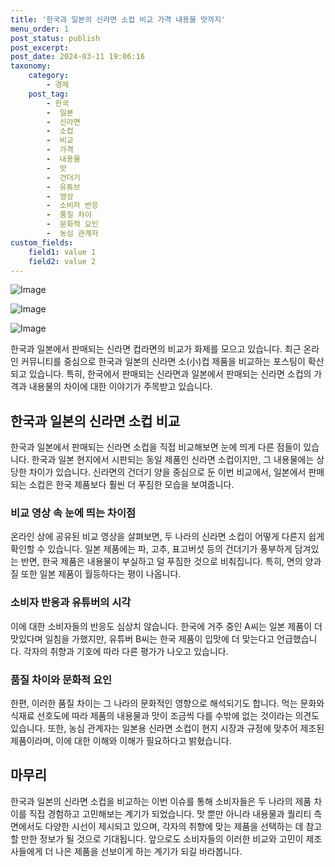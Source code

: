 ```yaml
---
title: '한국과 일본의 신라면 소컵 비교 가격 내용물 맛까지'
menu_order: 1
post_status: publish
post_excerpt: 
post_date: 2024-03-11 19:06:16
taxonomy:
    category:
        - 경제
    post_tag:
        - 한국
        -  일본
        -  신라면
        -  소컵
        -  비교
        -  가격
        -  내용물
        -  맛
        -  건더기
        -  유튜브
        -  영상
        -  소비자 반응
        -  품질 차이
        -  문화적 요인
        -  농심 관계자
custom_fields:
    field1: value 1
    field2: value 2
---
```


![Image](https://imgnews.pstatic.net/image/025/2024/03/10/0003346318_001_20240311094101087.jpg?type=w647)

![Image](https://imgnews.pstatic.net/image/025/2024/03/10/0003346318_002_20240311094101127.jpg?type=w647)

![Image](https://imgnews.pstatic.net/image/025/2024/03/10/0003346318_003_20240311094101154.jpg?type=w647)

한국과 일본에서 판매되는 신라면 컵라면의 비교가 화제를 모으고 있습니다. 최근 온라인 커뮤니티를 중심으로 한국과 일본의 신라면 소(小)컵 제품을 비교하는 포스팅이 확산되고 있습니다. 특히, 한국에서 판매되는 신라면과 일본에서 판매되는 신라면 소컵의 가격과 내용물의 차이에 대한 이야기가 주목받고 있습니다.
## 한국과 일본의 신라면 소컵 비교
한국과 일본에서 판매되는 신라면 소컵을 직접 비교해보면 눈에 띄게 다른 점들이 있습니다. 한국과 일본 현지에서 시판되는 동일 제품인 신라면 소컵이지만, 그 내용물에는 상당한 차이가 있습니다. 신라면의 건더기 양을 중심으로 둔 이번 비교에서, 일본에서 판매되는 소컵은 한국 제품보다 훨씬 더 푸짐한 모습을 보여줍니다.
### 비교 영상 속 눈에 띄는 차이점
온라인 상에 공유된 비교 영상을 살펴보면, 두 나라의 신라면 소컵이 어떻게 다른지 쉽게 확인할 수 있습니다. 일본 제품에는 파, 고추, 표고버섯 등의 건더기가 풍부하게 담겨있는 반면, 한국 제품은 내용물이 부실하고 덜 푸짐한 것으로 비춰집니다. 특히, 면의 양과 질 또한 일본 제품이 월등하다는 평이 나옵니다.
### 소비자 반응과 유튜버의 시각
이에 대한 소비자들의 반응도 심상치 않습니다. 한국에 거주 중인 A씨는 일본 제품이 더 맛있다며 일침을 가했지만, 유튜버 B씨는 한국 제품이 입맛에 더 맞는다고 언급했습니다. 각자의 취향과 기호에 따라 다른 평가가 나오고 있습니다.
### 품질 차이와 문화적 요인
한편, 이러한 품질 차이는 그 나라의 문화적인 영향으로 해석되기도 합니다. 먹는 문화와 식재료 선호도에 따라 제품의 내용물과 맛이 조금씩 다를 수밖에 없는 것이라는 의견도 있습니다. 또한, 농심 관계자는 일본용 신라면 소컵이 현지 시장과 규정에 맞추어 제조된 제품이라며, 이에 대한 이해와 이해가 필요하다고 밝혔습니다.
## 마무리
한국과 일본의 신라면 소컵을 비교하는 이번 이슈를 통해 소비자들은 두 나라의 제품 차이를 직접 경험하고 고민해보는 계기가 되었습니다. 맛 뿐만 아니라 내용물과 퀄리티 측면에서도 다양한 시선이 제시되고 있으며, 각자의 취향에 맞는 제품을 선택하는 데 참고할 만한 정보가 될 것으로 기대됩니다. 앞으로도 소비자들의 이러한 비교와 고민이 제조사들에게 더 나은 제품을 선보이게 하는 계기가 되길 바라봅니다.

